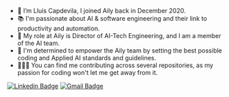 - 👋 I’m Lluís Capdevila, I joined Aily back in December 2020.
- 📚 I'm passionate about AI & software engineering and their link to productivity and automation.
- 🛜 My role at Aily is Director of AI-Tech Engineering, and I am a member of the AI team.
- 📝 I'm determined to empower the Aily team by setting the best possible coding and Applied AI standards and guidelines.
- 👨🏽‍💻 You can find me contributing across several repositories, as my passion for coding won't let me get away from it.


[![Linkedin Badge](https://img.shields.io/badge/-LluisCapdevila-blue?style=flat-square&logo=Linkedin&logoColor=white&link=https://www.linkedin.com/in/lluis-capdevila-huerta-ai/)](https://www.linkedin.com/in/lluis-capdevila-huerta-ai/)
[![Gmail Badge](https://img.shields.io/badge/-lluis.capdevila@ailylabs.com-d14836?style=flat-square&logo=Gmail&logoColor=white&link=mailto:lluis.capdevila@ailylabs.com)](lluis.capdevila@ailylabs.com)

<!---
lluiscapdevila-aily/lluiscapdevila-aily is a ✨ special ✨ repository because its `README.md` (this file) appears on your GitHub profile.
You can click the Preview link to take a look at your changes.
--->
